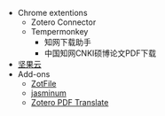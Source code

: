 - Chrome extentions
  - Zotero Connector
  - Tempermonkey
    - 知网下载助手
    - 中国知网CNKI硕博论文PDF下载
- [坚果云](https://www.jianguoyun.com/#/)
- Add-ons
  - [ZotFile](http://zotfile.com/)
  - [jasminum](https://github.com/l0o0/jasminum)
  - [Zotero PDF Translate](https://github.com/windingwind/zotero-pdf-translate)

